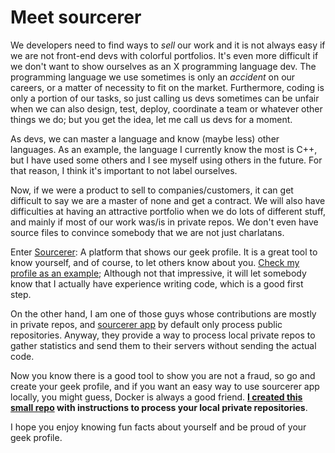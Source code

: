 # Meet sourcerer

We developers need to find ways to *sell* our work and it is not always easy if we are not front-end devs with colorful portfolios. It's even more difficult if we don't want to show ourselves as an X programming language dev. The programming language we use sometimes is only an *accident* on our careers, or a matter of necessity to fit on the market. Furthermore, coding is only a portion of our tasks, so just calling us devs sometimes can be unfair when we can also design, test, deploy, coordinate a team or whatever other things we do; but you get the idea, let me call us devs for a moment.

As devs, we can master a language and know (maybe less) other languages. As an example, the language I currently know the most is C++, but I have used some others and I see myself using others in the future. For that reason, I think it's important to not label ourselves.

Now, if we were a product to sell to companies/customers, it can get difficult to say we are a master of none and get a contract. We will also have difficulties at having an attractive portfolio when we do lots of different stuff, and mainly if most of our work was/is in private repos. We don't even have source files to convince somebody that we are not just charlatans.

Enter [Sourcerer][sourcerer]: A platform that shows our geek profile. It is a great tool to know yourself, and of course, to let others know about you. [Check my profile as an example][my-profile]; Although not that impressive, it will let somebody know that I actually have experience writing code, which is a good first step.

On the other hand, I am one of those guys whose contributions are mostly in private repos, and [sourcerer app][sourcerer-app] by default only process public repositories. Anyway, they provide a way to process local private repos to gather statistics and send them to their servers without sending the actual code.

Now you know there is a good tool to show you are not a fraud, so go and create your geek profile, and if you want an easy way to use sourcerer app locally, you might guess, Docker is always a good friend. **[I created this small repo][sourcerer-app-docker] with instructions to process your local private repositories**.

I hope you enjoy knowing fun facts about yourself and be proud of your geek profile.

[sourcerer]: https://sourcerer.io
[my-profile]: https://sourcerer.io/whoan
[sourcerer-app]: https://github.com/sourcerer-io/sourcerer-app
[sourcerer-app-docker]: https://github.com/whoan/sourcerer-app-docker
